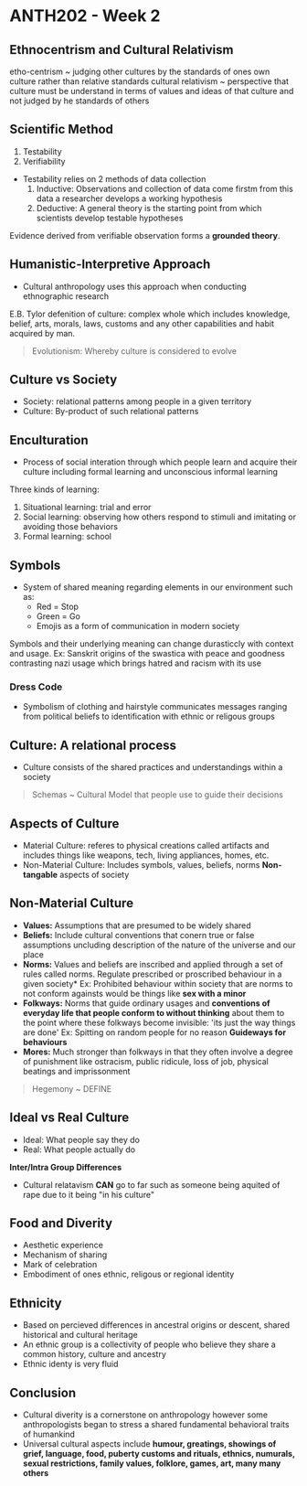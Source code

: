 # ANTH202 - Week 2

## Ethnocentrism and Cultural Relativism

etho-centrism ~ judging other cultures by the standards of ones own culture rather than relative standards
cultural relativism ~ perspective that culture must be understand in terms of values and ideas of that culture and not judged by he standards of others

## Scientific Method

1. Testability
2. Verifiability
  * Testability relies on 2 methods of data collection
    1. Inductive: Observations and collection of data come firstm from this data a researcher develops a working hypothesis
    2. Deductive: A general theory is the starting point from which scientists develop testable hypotheses

Evidence derived from verifiable observation forms a **grounded theory**.

## Humanistic-Interpretive Approach

* Cultural anthropology uses this approach when conducting ethnographic research

E.B. Tylor defenition of culture: complex whole which includes knowledge, belief, arts, morals, laws, customs and any other capabilities and habit acquired by man.

> Evolutionism: Whereby culture is considered to evolve

## Culture vs Society

* Society: relational patterns among people in a given territory
* Culture: By-product of such relational patterns

## Enculturation

* Process of social interation through which people learn and acquire their culture including formal learning and unconscious informal learning

Three kinds of learning:

1. Situational learning: trial and error
2. Social learning: observing how others respond to stimuli and imitating or avoiding those behaviors
3. Formal learning: school

## Symbols

* System of shared meaning regarding elements in our environment such as:
  * Red = Stop
  * Green = Go
  * Emojis as a form of communication in modern society

Symbols and their underlying meaning can change durasticcly with context and usage. Ex: Sanskrit origins of the swastica with peace and goodness contrasting nazi usage which brings hatred and racism with its use

### Dress Code

* Symbolism of clothing and hairstyle communicates messages ranging from political beliefs to identification with ethnic or religous groups

## Culture: A relational process

* Culture consists of the shared practices and understandings within a society

> Schemas ~ Cultural Model that people use to guide their decisions

## Aspects of Culture

* Material Culture: referes to physical creations called artifacts and includes things like weapons, tech, living appliances, homes, etc.
* Non-Material Culture: Includes symbols, values, beliefs, norms **Non-tangable** aspects of society

## Non-Material Culture

* **Values:** Assumptions that are presumed to be widely shared
* **Beliefs:** Include cultural conventions that conern true or false assumptions uncluding description of the nature of the universe and our place
* **Norms:** Values and beliefs are inscribed and applied through a set of rules called norms. Regulate prescribed or proscribed behaviour in a given society*
  Ex: Prohibited behaviour within society that are norms to not conform againsts would be things like **sex with a minor**
* **Folkways:** Norms that guide ordinary usages and **conventions of everyday life that people conform to without thinking** about them to the point where these folkways become invisible: 'its just the way things are done' Ex: Spitting on random people for no reason **Guideways for behaviours**
* **Mores:** Much stronger than folkways in that they often involve a degree of punishment like ostracism, public ridicule, loss of job, physical beatings and imprissonment

> Hegemony ~ DEFINE

## Ideal vs Real Culture

* Ideal: What people say they do
* Real: What people actually do

**Inter/Intra Group Differences**

* Cultural relatavism **CAN** go to far such as someone being aquited of rape due to it being "in his culture"

## Food and Diverity

* Aesthetic experience
* Mechanism of sharing
* Mark of celebration
* Embodiment of ones ethnic, religous or regional identity

## Ethnicity

* Based on percieved differences in ancestral origins or descent, shared historical and cultural heritage
* An ethnic group is a collectivity of people who believe they share a common history, culture and ancestry
* Ethnic identy is very fluid

## Conclusion

* Cultural diverity is a cornerstone on anthropology however some anthropologists began to stress a shared fundamental behavioral traits of humankind
* Universal cultural aspects include **humour, greatings, showings of grief, language, food, puberty customs and rituals, ethnics, numurals, sexual restrictions, family values, folklore, games, art, many many others**
